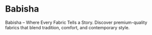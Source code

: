# Babisha
Babisha – Where Every Fabric Tells a Story. Discover premium-quality fabrics that blend tradition, comfort, and contemporary style.
